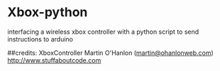 # Xbox-python
interfacing a wireless xbox controller with a python script to send instructions to arduino


##credits:
XboxController
Martin O'Hanlon (martin@ohanlonweb.com)
http://www.stuffaboutcode.com
